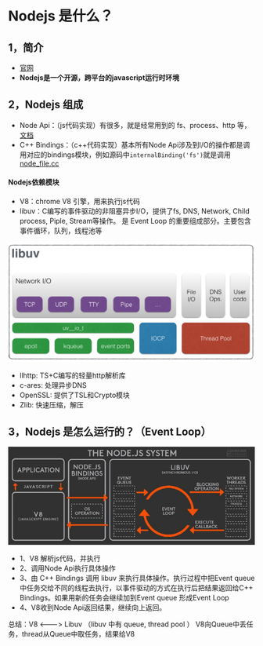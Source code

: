 # Nodejs 是什么？

## 1，简介
- [官网](https://nodejs.org/)
- **Nodejs是一个开源，跨平台的javascript运行时环境**

## 2，Nodejs 组成
- Node Api：（js代码实现）有很多，就是经常用到的 fs、process、http 等，[文档](https://nodejs.org/api/)
- C++ Bindings：（c++代码实现）基本所有Node Api涉及到I/O的操作都是调用对应的bindings模块，例如源码中`internalBinding('fs')`就是调用[node_file.cc](https://github.com/nodejs/node/blob/main/src/node_file.cc)
#### Nodejs依赖模块
- V8：chrome V8 引擎，用来执行js代码
- libuv：C编写的事件驱动的非阻塞异步I/O，提供了fs, DNS, Network, Child process, Piple, Stream等操作。 是 Event Loop 的重要组成部分。主要包含 事件循环，队列，线程池等
<div align="center"><img src='./images/libuv.png' width=600 alt=''> </img></div>

- llhttp: TS+C编写的轻量http解析库
- c-ares: 处理异步DNS
- OpenSSL: 提供了TSL和Crypto模块
- Zlib: 快速压缩，解压


## 3，Nodejs 是怎么运行的？（Event Loop）

<div align="center"><img src='./images/nodejs-EventLoop.png' width=600 alt=''> </img></div>

- 1、V8 解析js代码，并执行
- 2、调用Node Api执行具体操作
- 3、由 C++ Bindings 调用 libuv 来执行具体操作。执行过程中把Event queue中任务交给不同的线程去执行，以事件驱动的方式在执行后把结果返回给C++ Bindings。如果用新的任务会继续加到Event queue 形成Event Loop
- 4、V8收到Node Api返回结果，继续向上返回。

总结：V8  <--->  Libuv （libuv 中有 queue, thread pool ） V8向Queue中丢任务，thread从Queue中取任务，结果给V8

